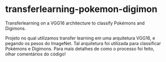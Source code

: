 # transferlearning-pokemon-digimon
Transferlearning on a VGG16 architecture to classify Pokémons and Digimons.

Projeto no qual utilizamos transfer learning em uma arquitetura VGG16, e pegando os pesos do ImageNet. Tal arquitetura foi utilizada para classificar Pokémons e Digimons. Para mais detalhes de como o processo foi feito, olhar comentários do código!
